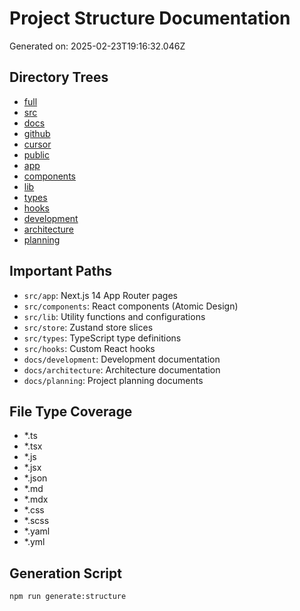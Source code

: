 # Project Structure Documentation

Generated on: 2025-02-23T19:16:32.046Z

## Directory Trees
- [full](full_tree.md)
- [src](src_tree.md)
- [docs](docs_tree.md)
- [github](github_tree.md)
- [cursor](cursor_tree.md)
- [public](public_tree.md)
- [app](app_tree.md)
- [components](components_tree.md)
- [lib](lib_tree.md)
- [types](types_tree.md)
- [hooks](hooks_tree.md)
- [development](development_tree.md)
- [architecture](architecture_tree.md)
- [planning](planning_tree.md)

## Important Paths
- `src/app`: Next.js 14 App Router pages
- `src/components`: React components (Atomic Design)
- `src/lib`: Utility functions and configurations
- `src/store`: Zustand store slices
- `src/types`: TypeScript type definitions
- `src/hooks`: Custom React hooks
- `docs/development`: Development documentation
- `docs/architecture`: Architecture documentation
- `docs/planning`: Project planning documents

## File Type Coverage
- *.ts
- *.tsx
- *.js
- *.jsx
- *.json
- *.md
- *.mdx
- *.css
- *.scss
- *.yaml
- *.yml

## Generation Script
```bash
npm run generate:structure
```
